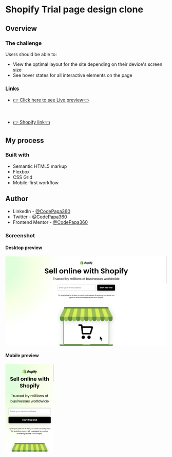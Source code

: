 # Shopify Trial page design clone

## Overview

### The challenge

Users should be able to:

- View the optimal layout for the site depending on their device's screen size
- See hover states for all interactive elements on the page

### Links

- [👉 Click here to see Live preview👈](https://shopify-landing-pag-design.netlify.app/)
<br>

- [👉 Shopify link👈](https://www.shopify.com/free-trial)

## My process

### Built with

- Semantic HTML5 markup
- Flexbox
- CSS Grid
- Mobile-first workflow

## Author

- LinkedIn - [@CodePapa360](https://www.linkedin.com/in/codepapa360)
- Twitter - [@CodePapa360](https://www.twitter.com/CodePapa360)
- Frontend Mentor - [@CodePapa360](https://www.frontendmentor.io/profile/CodePapa360)

### Screenshot

#### Desktop preview

<p><img align="center" src="screenshots/desktop-preview.png"/></p>

#### Mobile preview 

<p><img align="center" width="30%" src="screenshots/mobile-preview.png"/></p>
